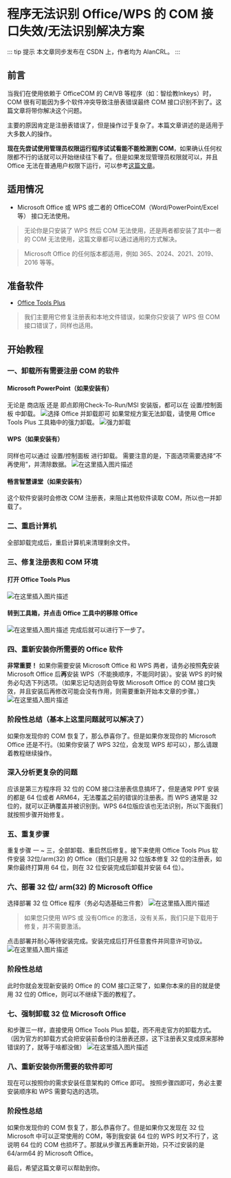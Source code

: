 # 程序无法识别 Office/WPS 的 COM 接口失效/无法识别解决方案

::: tip 提示
本文章同步发布在 CSDN 上，作者均为 AlanCRL。
:::

## 前言
当我们在使用依赖于 OfficeCOM 的 C#/VB 等程序（如：智绘教Inkeys）时，COM 很有可能因为多个软件冲突导致注册表错误最终 COM 接口识别不到了。这篇文章将带你解决这个问题。

主要的原因肯定是注册表错误了，但是操作过于复杂了。本篇文章讲述的是适用于大多数人的操作。

**现在先尝试使用管理员权限运行程序试试看能不能检测到 COM**，如果确认任何权限都不行的话就可以开始继续往下看了。但是如果发现管理员权限就可以，并且 Office 无法在普通用户权限下运行，可以参考[这篇文章](/tutorial/ppt-admin)。

## 适用情况
- Microsoft Office	 或 WPS 或二者的 OfficeCOM（Word/PowerPoint/Excel 等） 接口无法使用。
> 无论你是只安装了 WPS 然后 COM 无法使用，还是两者都安装了其中一者的 COM 无法使用，这篇文章都可以通过通用的方式解决。  

> Microsoft Office 的任何版本都适用，例如 365、2024、2021、2019、2016 等等。
## 准备软件
- [Office Tools Plus](https://otp.landian.vip)
> 我们主要用它修复注册表和本地文件错误，如果你只安装了 WPS 但 COM 接口错误了，同样也适用。

## 开始教程
### 一、卸载所有需要**注册** COM 的软件
#### Microsoft PowerPoint（如果安装有）
无论是 商店版 还是 即点即用Check-To-Run/MSI 安装版，都可以在 设置/控制面板 中卸载。
![选择 Office 并卸载即可](/tutorial/ppt-com/1.png)
如果常规方案无法卸载，请使用 Office Tools Plus 工具箱中的强力卸载。
![强力卸载](/tutorial/ppt-com/2.png)
#### WPS（如果安装有）
同样也可以通过 设置/控制面板 进行卸载。
需要注意的是，下面选项需要选择“不再使用”，并清除数据。
![在这里插入图片描述](/tutorial/ppt-com/3.png)
#### 畅言智慧课堂（如果安装有）
这个软件安装时会修改 COM 注册表，来阻止其他软件读取 COM，所以也一并卸载了。

### 二、重启计算机
全部卸载完成后，重启计算机来清理剩余文件。

### 三、修复注册表和 COM 环境
#### 打开 Office Tools Plus
![在这里插入图片描述](/tutorial/ppt-com/4.png)
#### 转到工具箱，并点击 Office 工具中的移除 Office
![在这里插入图片描述](/tutorial/ppt-com/5.png)
完成后就可以进行下一步了。
### 四、重新安装你所需要的 Office 软件
**非常重要！** 如果你需要安装 Microsoft Office 和 WPS 两者，请务必按照**先**安装 Microsoft Office 后**再**安装 WPS（不能换顺序，不能同时装）。安装 WPS 的时候务必勾选下列选项。（如果忘记勾选则会导致 Microsoft Office 的 COM 接口失效，并且安装后再修改可能会没有作用，则需要重新开始本文章的步骤。）
![在这里插入图片描述](/tutorial/ppt-com/6.png)


### 阶段性总结（基本上这里问题就可以解决了）
如果你发现你的 COM 恢复了，那么恭喜你了。但是如果你发现你的 Microsoft Office 还是不行。（如果你安装了 WPS 32位，会发现 WPS 却可以），那么请跟着教程继续操作。

### 深入分析更复杂的问题
应该是第三方程序将 32 位的 COM 接口注册表信息搞坏了，但是通常 PPT 安装的都是 64 位或者 ARM64，无法覆盖之前的错误的注册表。而 WPS 通常是 32 位的，就可以正确覆盖并被识别到。WPS 64位版应该也无法识别，所以下面我们就按照步骤开始修复。

### 五、重复步骤
重复步骤 一 ~ 三，全部卸载、重启然后修复。接下来使用 Office Tools Plus 软件安装 32位/arm(32) 的 Office（我们只是用 32 位版本修复 32 位的注册表，如果你最终打算用 64 位，则在 32 位安装完成后卸载并安装 64 位）。

### 六、部署 32 位/ arm(32) 的 Microsoft Office
选择部署 32 位 Office 程序（务必勾选基础三件套）
![在这里插入图片描述](/tutorial/ppt-com/7.png)
> 如果您只使用 WPS 或 没有Office 的激活，没有关系，我们只是下载用于修复，并不需要激活。

点击部署并耐心等待安装完成。安装完成后打开任意套件并同意许可协议。
![在这里插入图片描述](/tutorial/ppt-com/8.png)

### 阶段性总结
此时你就会发现新安装的 Office 的 COM 接口正常了，如果你本来的目的就是使用 32 位的 Office，则可以不继续下面的教程了。

### 七、强制卸载 32 位 Microsoft Office
和步骤三一样，直接使用 Office Tools Plus 卸载，而不用走官方的卸载方式。（因为官方的卸载方式会把安装前备份的注册表还原，这下注册表又变成原来那种错误的了，就等于啥都没做）
![在这里插入图片描述](/tutorial/ppt-com/9.png)
### 八、重新安装你所需要的软件即可
现在可以按照你的需求安装任意架构的 Office 即可。
按照步骤四即可，务必主要安装顺序和 WPS 需要勾选的选项。

### 阶段性总结
如果你发现你的 COM 恢复了，那么恭喜你了。但是如果你又发现在 32 位 Microsoft 中可以正常使用的 COM，等到我安装 64 位的 WPS 时又不行了，这说明 64 位的 COM 也损坏了。那就从步骤五再重新开始，只不过安装的是 64/arm64 的 Microsoft Office。

最后，希望这篇文章可以帮助到你。
